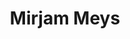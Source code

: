 ---
title: "Mirjam Meys"
presenter_id: mirjam_meys
permalink: /member_full_presentations/mirjam_meys
layout: member_all_presentations
---
